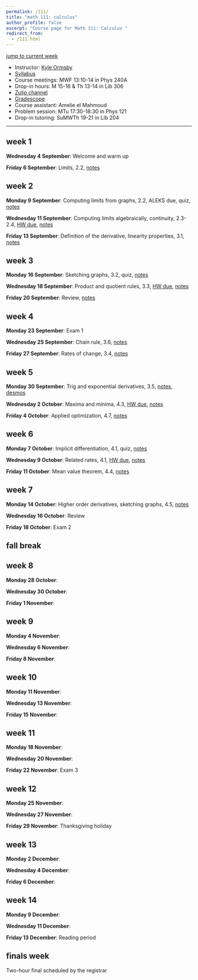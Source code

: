 ```yaml
---
permalink: /111/
title: "math 111: calculus"
author_profile: false
excerpt: "Course page for Math 111: Calculus "
redirect_from: 
  - /111.html
---
```


[jump to current week](#week-6)  

  - Instructor: [Kyle Ormsby](kyleormsby.github.io)
  - [Syllabus](/files/111/111F06_syllabus.pdf)
  - Course meetings: MWF 13:10-14 in Phys 240A
  - Drop-in hours: M 15-16 & Th 13-14 in Lib 306
  - [Zulip channel](https://math111f06-2024.zulipchat.com/)
  - [Gradescope](https://www.gradescope.com/courses/851194)
  - Course assistant: Amelie el Mahmoud
  - Problem session: MTu 17:30-18:30 in Phys 121
  - Drop-in tutoring: SuMWTh 19-21 in Lib 204

---

## week 1

**Wednesday 4 September**: Welcome and warm up

**Friday 6 September**: Limits, 2.2, [notes](/files/111/lectures/week01.friday.pdf)

## week 2

**Monday 9 September**: Computing limits from graphs, 2.2, ALEKS due, quiz, [notes](/files/111/lectures/week02.monday.pdf)

**Wednesday 11 September**: Computing limits algebraically, continuity, 2.3-2.4, [HW due](/files/111/hw/week02.pdf), [notes](/files/111/lectures/week02.wednesday.pdf)

**Friday 13 September**: Definition of the derivative, linearity properties, 3.1, [notes](/files/111/lectures/week02.friday.pdf)

## week 3

**Monday 16 September**: Sketching graphs, 3.2, quiz, [notes](/files/111/lectures/week03.monday.pdf)

**Wednesday 18 September**: Product and quotient rules, 3.3, [HW due](/files/111/hw/week03.pdf), [notes](/files/111/lectures/week03.wednesday.pdf)

**Friday 20 September**: Review, [notes](/files/111/lectures/week03.friday.pdf)

## week 4

**Monday 23 September**: Exam 1

**Wednesday 25 September**: Chain rule, 3.6, [notes](/files/111/lectures/week04.wednesday.pdf)

**Friday 27 September**: Rates of change, 3.4, [notes](/files/111/lectures/week04.friday.pdf)

## week 5

**Monday 30 September**: Trig and exponential derivatives, 3.5, [notes](/files/111/lectures/week05.monday.pdf), [desmos](https://www.desmos.com/calculator/plu2zl94ls)

**Wednesday 2 October**: Maxima and minima, 4.3, [HW due](/files/111/hw/week05.pdf), [notes](/files/111/lectures/week05.wednesday.pdf)

**Friday 4 October**: Applied optimization, 4.7, [notes](/files/111/lectures/week05.friday.pdf)

## week 6

**Monday 7 October**: Implicit differentiation, 4.1, quiz, [notes](/files/111/lectures/week06.monday.pdf)

**Wednesday 9 October**: Related rates, 4.1, [HW due](/files/111/hw/week06.pdf), [notes](/files/111/lectures/week06.wednesday.pdf)

**Friday 11 October**: Mean value theorem, 4.4, [notes](/files/111/lectures/week06.friday.pdf)

## week 7

**Monday 14 October**: Higher order derivatives, sketching graphs, 4.5, [notes](/files/111/lectures/week07.monday.pdf)

**Wednesday 16 October**: Review

**Friday 18 October**: Exam 2

## fall break

## week 8

**Monday 28 October**:

**Wednesday 30 October**:

**Friday 1 November**:

## week 9

**Monday 4 November**:

**Wednesday 6 November**:

**Friday 8 November**:

## week 10

**Monday 11 November**:

**Wednesday 13 November**:

**Friday 15 November**:

## week 11

**Monday 18 November**:

**Wednesday 20 November**:

**Friday 22 November**: Exam 3

## week 12

**Monday 25 November**:

**Wednesday 27 November**:

**Friday 29 November**: Thanksgiving holiday

## week 13

**Monday 2 December**:

**Wednesday 4 December**:

**Friday 6 December**:

## week 14

**Monday 9 December**:

**Wednesday 11 December**:

**Friday 13 December**: Reading period

## finals week

Two-hour final scheduled by the registrar